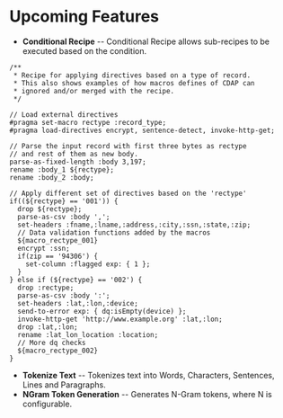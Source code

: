# Upcoming Features

  * **Conditional Recipe** -- Conditional Recipe allows sub-recipes to be executed based on the condition.
```
/**
 * Recipe for applying directives based on a type of record.
 * This also shows examples of how macros defines of CDAP can 
 * ignored and/or merged with the recipe. 
 */
 
// Load external directives 
#pragma set-macro rectype :record_type;
#pragma load-directives encrypt, sentence-detect, invoke-http-get;

// Parse the input record with first three bytes as rectype
// and rest of them as new body.
parse-as-fixed-length :body 3,197;
rename :body_1 ${rectype};
rename :body_2 :body;

// Apply different set of directives based on the 'rectype'
if((${rectype} == '001')) {
  drop ${rectype};
  parse-as-csv :body ',';
  set-headers :fname,:lname,:address,:city,:ssn,:state,:zip;
  // Data validation functions added by the macros 
  ${macro_rectype_001}
  encrypt :ssn;
  if(zip == '94306') {
    set-column :flagged exp: { 1 };
  }
} else if (${rectype} == '002') {
  drop :rectype;
  parse-as-csv :body ':';
  set-headers :lat,:lon,:device;
  send-to-error exp: { dq:isEmpty(device) };
  invoke-http-get 'http://www.example.org' :lat,:lon;
  drop :lat,:lon;
  rename :lat_lon_location :location;
  // More dq checks
  ${macro_rectype_002}
}
```

  * **Tokenize Text** -- Tokenizes text into Words, Characters, Sentences, Lines and Paragraphs.
  * **NGram Token Generation** -- Generates N-Gram tokens, where N is configurable.
